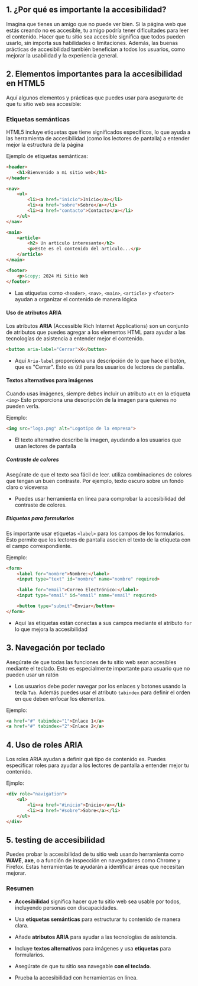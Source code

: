 ## 1. ¿Por qué es importante la accesibilidad?

Imagina que tienes un amigo que no puede ver bien. Si la página web que estás creando no es accesible, tu amigo podría tener dificultades para leer el contenido. Hacer que tu sitio sea accesible significa que todos pueden usarlo, sin importa sus habilidades o limitaciones. Además, las buenas prácticas de accesibilidad también benefician a todos los usuarios, como mejorar la usabilidad y la experiencia general.

## 2. Elementos importantes para la accesibilidad en HTML5

Aquí algunos elementos y prácticas que puedes usar para asegurarte de que tu sitio web sea accesible:

### Etiquetas semánticas

HTML5 incluye etiquetas que tiene significados específicos, lo que ayuda a las herramienta de accesibilidad (como los lectores de pantalla) a entender mejor la estructura de la página

Ejemplo de etiquetas semánticas:

```html
<header>
	<h1>Bienvenido a mi sitio web</h1>
</header>

<nav>
	<ul>
		<li><a href="inicio">Inicio</a></li>
		<li><a href="sobre">Sobre</a></li>
		<li><a href="contacto">Contacto</a></li>
	</ul>
</nav>

<main>
	<article>
		<h2> Un articulo interesante</h2>
		<p>Este es el contenido del articulo...</p>
	</article>
</main>

<footer>
	<p>&copy; 2024 Mi Sitio Web
</footer>
```

- Las etiquetas como `<header>`, `<nav>`, `<main>`, `<article>` y `<footer>` ayudan a organizar el contenido de manera lógica

#### Uso de atributos ARIA

Los atributos **ARIA** (Accessible Rich Internet Applications) son un conjunto de atributos que puedes agregar a los elementos HTML para ayudar a las tecnologías de asistencia a entender mejor el contenido.

```html
<button aria-label="Cerrar">X</button>
```

- Aquí `Aria-label` proporciona una descripción de lo que hace el botón, que es "Cerrar". Esto es útil para los usuarios de lectores de pantalla.

#### Textos alternativos para imágenes

Cuando usas imágenes, siempre debes incluir un atributo `alt` en la etiqueta `<img>` Esto proporciona una descripción de la imagen para quienes no pueden verla.

Ejemplo:

```html
<img src="logo.png" alt="Logotipo de la empresa">
```

- El texto alternativo describe la imagen, ayudando a los usuarios que usan lectores de pantalla

##### Contraste de colores
Asegúrate de que el texto sea fácil de leer. utiliza combinaciones de colores que tengan un buen contraste. Por ejemplo, texto oscuro sobre un fondo claro o viceversa

- Puedes usar herramienta en línea para comprobar la accesibilidad del contraste de colores.

##### Etiquetas para formularios

Es importante usar etiquetas `<label>` para los campos de los formularios. Esto permite que los lectores de pantalla asocien el texto de la etiqueta con el campo correspondiente.

Ejemplo:

```html
<form>
	<label for="nombre">Nombre:</label>
	<input type="text" id="nombre" name="nombre" required>

	<lable for="email">Correo Electrónico:</label>
	<input type="email" id="email" name="email" required>

	<button type="submit">Enviar</button>
</form>
```

- Aquí las etiquetas están conectas a sus campos mediante el atributo `for` lo que mejora la accesibilidad

## 3. Navegación por teclado

Asegúrate de que todas las funciones de tu sitio web sean accesibles mediante el teclado. Esto es especialmente importante para usuario que no pueden usar un ratón

- Los usuarios debe poder navegar por los enlaces y botones usando la tecla `Tab`. Además puedes usar el atributo `tabindex` para definir el orden en que deben enfocar los elementos.

Ejemplo:

```html
<a href="#" tabindez="1">Enlace 1</a>
<a href="#" tabindex="2">Enlace 2</a>
```

## 4. Uso de roles ARIA

Los roles ARIA ayudan a definir qué tipo de contenido es. Puedes especificar roles para ayudar a los lectores de pantalla a entender mejor tu contenido.

Ejmplo:

```html
<div role="navigation">
	<ul>
		<li><a href="#inicio">Inicio</a></li>
		<li><a href="#sobre">Sobre</a></li>
	</ul>
</div>
```

## 5. testing de accesibilidad

Puedes probar la accesibilidad de tu sitio web usando herramienta como **WAVE**, **axe**, o a función de inspección en navegadores como Chrome y Firefox. Estas herramientas te ayudarán a identificar áreas que necesitan mejorar.

### Resumen

- **Accesibilidad** significa hacer que tu sitio web sea usable por todos, incluyendo personas con discapacidades.

- Usa **etiquetas semánticas** para estructurar tu contenido de manera clara.

- Añade **atributos ARIA** para ayudar a las tecnologías de asistencia.

- Incluye **textos alternativos** para imágenes y usa **etiquetas** para formularios.

- Asegúrate de que tu sitio sea navegable **con el teclado**.

- Prueba la accesibilidad con herramientas en línea.
